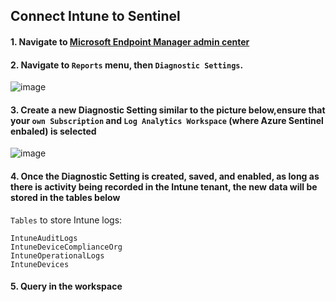 ## Connect Intune to Sentinel

#### 1. Navigate to [Microsoft Endpoint Manager admin center](https://endpoint.microsoft.com/) 

#### 2. Navigate to `Reports` menu, then `Diagnostic Settings`.
![image](https://user-images.githubusercontent.com/96930989/211248117-7b55378d-b785-4a01-945f-2aa572199832.png)

#### 3. Create a new Diagnostic Setting similar to the picture below,ensure that your `own Subscription` and `Log Analytics Workspace` (where Azure Sentinel enbaled) is selected
![image](https://user-images.githubusercontent.com/96930989/211248229-190cce7d-5c3c-4feb-a94d-3f5f78760010.png)

#### 4. Once the Diagnostic Setting is created, saved, and enabled, as long as there is activity being recorded in the Intune tenant, the new data will be stored in the tables below

`Tables` to store Intune logs:
```
IntuneAuditLogs
IntuneDeviceComplianceOrg
IntuneOperationalLogs
IntuneDevices 
```
#### 5. Query in the workspace

